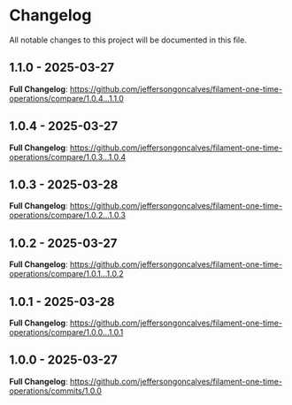 # Changelog

All notable changes to this project will be documented in this file.

## 1.1.0 - 2025-03-27

**Full Changelog**: https://github.com/jeffersongoncalves/filament-one-time-operations/compare/1.0.4...1.1.0

## 1.0.4 - 2025-03-27

**Full Changelog**: https://github.com/jeffersongoncalves/filament-one-time-operations/compare/1.0.3...1.0.4

## 1.0.3 - 2025-03-28

**Full Changelog**: https://github.com/jeffersongoncalves/filament-one-time-operations/compare/1.0.2...1.0.3

## 1.0.2 - 2025-03-27

**Full Changelog**: https://github.com/jeffersongoncalves/filament-one-time-operations/compare/1.0.1...1.0.2

## 1.0.1 - 2025-03-28

**Full Changelog**: https://github.com/jeffersongoncalves/filament-one-time-operations/compare/1.0.0...1.0.1

## 1.0.0 - 2025-03-27

**Full Changelog**: https://github.com/jeffersongoncalves/filament-one-time-operations/commits/1.0.0
